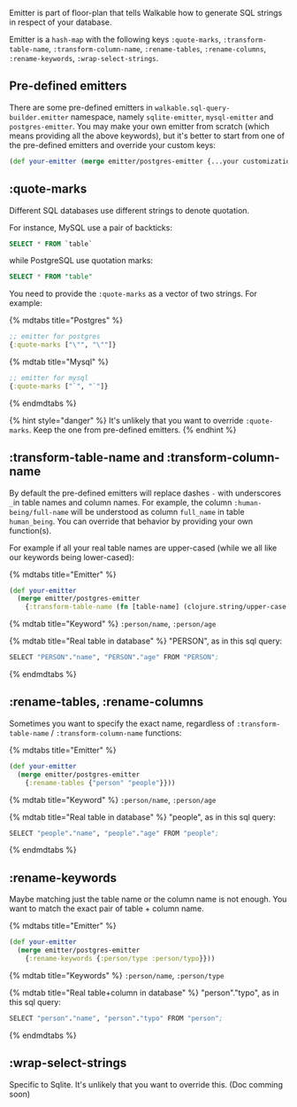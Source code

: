 Emitter is part of floor-plan that tells Walkable how to generate SQL
strings in respect of your database.

Emitter is a `hash-map` with the following keys `:quote-marks`,
`:transform-table-name`, `:transform-column-name`, `:rename-tables`,
`:rename-columns`, `:rename-keywords`, `:wrap-select-strings`.

## Pre-defined emitters

There are some pre-defined emitters in
`walkable.sql-query-builder.emitter` namespace, namely
`sqlite-emitter`, `mysql-emitter` and `postgres-emitter`. You may make
your own emitter from scratch \(which means providing all the above
keywords\), but it's better to start from one of the pre-defined
emitters and override your custom keys:

```clojure
(def your-emitter (merge emitter/postgres-emitter {...your customizations...}))
```

## :quote-marks

Different SQL databases use different strings to denote quotation.

For instance, MySQL use a pair of backticks:

```sql
SELECT * FROM `table`
```

while PostgreSQL use quotation marks:

```sql
SELECT * FROM "table"
```

You need to provide the `:quote-marks` as a vector of two strings. For example:

{% mdtabs  title="Postgres" %}
```clojure
;; emitter for postgres
{:quote-marks ["\"", "\""]}
```


{% mdtab title="Mysql" %}
```clojure
;; emitter for mysql
{:quote-marks ["`", "`"]}
```

{% endmdtabs %}

{% hint style="danger" %}
It's unlikely that you want to override `:quote-marks`. Keep the one from pre-defined emitters.
{% endhint %}

## :transform-table-name and :transform-column-name

By default the pre-defined emitters will replace dashes `-` with underscores `_`in table names and column names. For example, the column `:human-being/full-name` will be understood as column `full_name` in table `human_being`. You can override that behavior by providing your own function\(s\).

For example if all your real table names are upper-cased \(while we all like our keywords being lower-cased\):

{% mdtabs  title="Emitter" %}
```clojure
(def your-emitter
  (merge emitter/postgres-emitter
    {:transform-table-name (fn [table-name] (clojure.string/upper-case table-name))}))
```


{% mdtab title="Keyword" %}
`:person/name`, `:person/age`


{% mdtab title="Real table in database" %}
"PERSON", as in this sql query:

```clojure
SELECT "PERSON"."name", "PERSON"."age" FROM "PERSON";
```

{% endmdtabs %}

## :rename-tables, :rename-columns

Sometimes you want to specify the exact name, regardless of `:transform-table-name` / `:transform-column-name` functions:

{% mdtabs  title="Emitter" %}
```clojure
(def your-emitter
  (merge emitter/postgres-emitter
    {:rename-tables {"person" "people"}}))
```


{% mdtab title="Keyword" %}
`:person/name`, `:person/age`


{% mdtab title="Real table in database" %}
"people", as in this sql query:

```clojure
SELECT "people"."name", "people"."age" FROM "people";
```

{% endmdtabs %}

## :rename-keywords

Maybe matching just the table name or the column name is not enough. You want to match the exact pair of table + column name.

{% mdtabs  title="Emitter" %}
```clojure
(def your-emitter
  (merge emitter/postgres-emitter
    {:rename-keywords {:person/type :person/typo}}))
```


{% mdtab title="Keywords" %}
`:person/name`, `:person/type`


{% mdtab title="Real table+column in database" %}
"person"."typo", as in this sql query:

```clojure
SELECT "person"."name", "person"."typo" FROM "person";
```

{% endmdtabs %}

## :wrap-select-strings

Specific to Sqlite. It's unlikely that you want to override this. \(Doc comming soon\)
